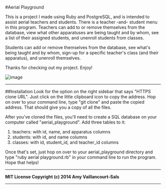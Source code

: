 #Aerial Playground

This is a project I made using Ruby and PostgreSQL, and is intended to assist aerial teachers and students. There is a teacher -and- student menu in this program. Teachers can add to or remove themselves from the database, view what other apparatuses are being taught and by whom, see a list of their assigned students, and unenroll students from classes.

Students can add or remove themselves from the database, see what's being taught and by whom, sign-up for a specific teacher's class (and their apparatus), and unenroll themselves.

Thanks for checking out my project. Enjoy!

![image](http://amyvs.weebly.com/uploads/8/7/5/1/8751000/4469162.jpg?414)

---
##Installation
Look for the option on the right sidebar that says "HTTPS clone URL". Just click on the little clipboard icon to copy the address. Hop on over to your command line, type "git clone" and paste the copied address. That should give you a copy of all the files.

After you've cloned the files, you'll need to create a SQL database on your computer called "aerial_playground". Add three tables to it:

1. teachers: with id, name, and apparatus columns
2. students: with id, and name columns
3. classes: with id, student_id, and teacher_id columns

Once that's set, just hop on over to your aerial_playground directory and type "ruby aerial playground.rb" in your command line to run the program. Hope that helps!

---
**MIT License Copyright (c) 2014 Amy Vaillancourt-Sals**

---
